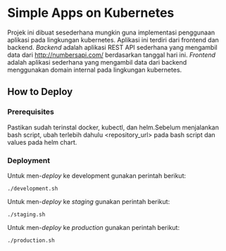 # Simple Apps on Kubernetes
Projek ini dibuat sesederhana mungkin guna implementasi penggunaan aplikasi pada lingkungan kubernetes. Aplikasi ini terdiri dari frontend dan backend. *Backend* adalah aplikasi REST API sederhana yang mengambil data dari http://numbersapi.com/ berdasarkan tanggal hari ini. *Frontend* adalah aplikasi sederhana yang mengambil data dari backend menggunakan domain internal pada lingkungan kubernetes.

## How to Deploy
### Prerequisites
Pastikan sudah terinstal docker, kubectl, dan helm.Sebelum menjalankan bash script, ubah terlebih dahulu <repository_url> pada bash script dan values pada helm chart.

### Deployment
Untuk men-*deploy* ke development gunakan perintah berikut:
```
./development.sh
```
Untuk men-*deploy* ke *staging* gunakan perintah berikut:
```
./staging.sh
```
Untuk men-*deploy* ke *production* gunakan perintah berikut:
```
./production.sh
```

